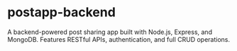 # postapp-backend
A backend-powered post sharing app built with Node.js, Express, and MongoDB. Features RESTful APIs, authentication, and full CRUD operations.
